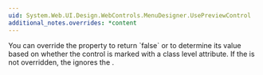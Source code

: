 ```yaml
---
uid: System.Web.UI.Design.WebControls.MenuDesigner.UsePreviewControl
additional_notes.overrides: *content
---
```


<p>You can override the <xref href="System.Web.UI.Design.WebControls.MenuDesigner.UsePreviewControl"></xref> property to return `false` or to determine its value based on whether the control is marked with a class level <xref href="System.Web.UI.Design.SupportsPreviewControlAttribute"></xref> attribute. If the <xref href="System.Web.UI.Design.WebControls.MenuDesigner.UsePreviewControl"></xref> is not overridden, the <xref href="System.Web.UI.WebControls.Menu"></xref> ignores the <xref href="System.Web.UI.Design.SupportsPreviewControlAttribute"></xref>.</p>


